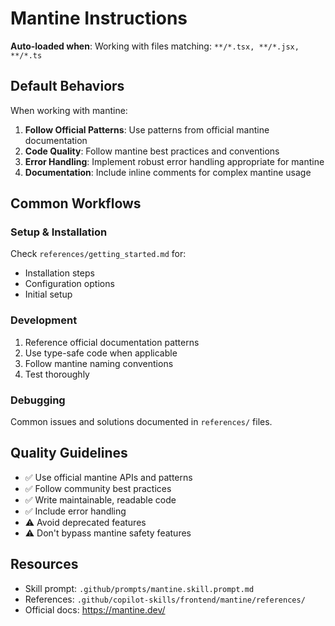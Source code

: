 # Mantine Instructions

**Auto-loaded when**: Working with files matching: `**/*.tsx, **/*.jsx, **/*.ts`

## Default Behaviors

When working with mantine:

1. **Follow Official Patterns**: Use patterns from official mantine documentation
2. **Code Quality**: Follow mantine best practices and conventions
3. **Error Handling**: Implement robust error handling appropriate for mantine
4. **Documentation**: Include inline comments for complex mantine usage

## Common Workflows

### Setup & Installation

Check `references/getting_started.md` for:
- Installation steps
- Configuration options
- Initial setup

### Development

1. Reference official documentation patterns
2. Use type-safe code when applicable
3. Follow mantine naming conventions
4. Test thoroughly

### Debugging

Common issues and solutions documented in `references/` files.

## Quality Guidelines

- ✅ Use official mantine APIs and patterns
- ✅ Follow community best practices
- ✅ Write maintainable, readable code
- ✅ Include error handling
- ⚠️ Avoid deprecated features
- ⚠️ Don't bypass mantine safety features

## Resources

- Skill prompt: `.github/prompts/mantine.skill.prompt.md`
- References: `.github/copilot-skills/frontend/mantine/references/`
- Official docs: https://mantine.dev/
